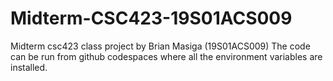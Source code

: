# Midterm-CSC423-19S01ACS009
Midterm csc423 class project by Brian Masiga (19S01ACS009)
The code can be run from github codespaces where all the environment variables are installed.
